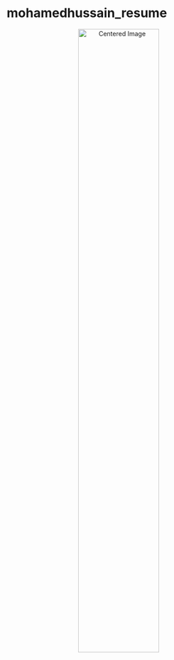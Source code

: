 # mohamedhussain_resume
<div style="text-align: center;">
  <img src="https://github.com/user-attachments/assets/b8f0a37f-88ff-4d52-9318-d1d7b6893319" alt="Centered Image" style="width: 60%;">
</div>

